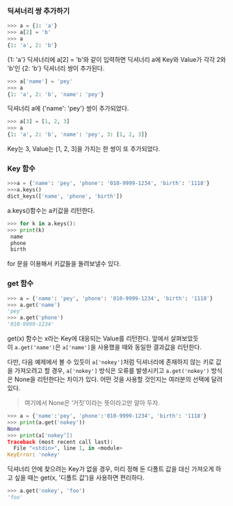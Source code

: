 ### 딕셔너리 쌍 추가하기

```python
>>> a = {1: 'a'}
>>> a[2] = 'b'
>>> a
{1: 'a', 2: 'b'}
```

{1: 'a'} 딕셔너리에 a[2] = 'b'와 같이 입력하면 딕셔너리 a에 Key와 Value가 각각 2와 'b'인 {2: 'b'} 딕셔너리 쌍이 추가된다.

```python
>>> a['name'] = 'pey'
>>> a
{1: 'a', 2: 'b', 'name': 'pey'}
```

딕셔너리 a에 {'name': 'pey'} 쌍이 추가되었다.

```python
>>> a[3] = [1, 2, 3]
>>> a
{1: 'a', 2: 'b', 'name': 'pey', 3: [1, 2, 3]}
```

Key는 3, Value는 [1, 2, 3]을 가지는 한 쌍이 또 추가되었다.
### Key 함수
```Python
>>>a = {'name': 'pey', 'phone': '010-9999-1234', 'birth': '1118'}
>>>a.keys()
dict_keys(['name', 'phone', 'birth'])

```
a.keys()함수는  a키값을 리턴한다.
```python
>>> for k in a.keys(): 
>>> print(k)
 name 
 phone 
 birth

```
for 문을 이용해서 키값들을 돌려보낼수 있다.
### get 함수
```python
>>> a = {'name': 'pey', 'phone': '010-9999-1234', 'birth': '1118'}
>>> a.get('name')
'pey'
>>> a.get('phone')
'010-9999-1234'

```
get(x) 함수는 x라는 Key에 대응되는 Value를 리턴한다. 앞에서 살펴보았듯이 `a.get('name')`은 `a['name']`을 사용했을 때와 동일한 결과값을 리턴한다.

다만, 다음 예제에서 볼 수 있듯이 `a['nokey']`처럼 딕셔너리에 존재하지 않는 키로 값을 가져오려고 할 경우, `a['nokey']` 방식은 오류를 발생시키고 `a.get('nokey')` 방식은 None을 리턴한다는 차이가 있다. 어떤 것을 사용할 것인지는 여러분의 선택에 달려 있다.

> 여기에서 None은 ‘거짓’이라는 뜻이라고만 알아 두자.

```python
>>> a = {'name':'pey', 'phone':'010-9999-1234', 'birth': '1118'}
>>> print(a.get('nokey'))
None
>>> print(a['nokey’])
Traceback (most recent call last):
  File "<stdin>", line 1, in <module>
KeyError: 'nokey'

```
딕셔너리 안에 찾으려는 Key가 없을 경우, 미리 정해 둔 디폴트 값을 대신 가져오게 하고 싶을 때는 get(x, '디폴트 값')을 사용하면 편리하다.
```python
>>> a.get('nokey', 'foo') 
'foo'
```